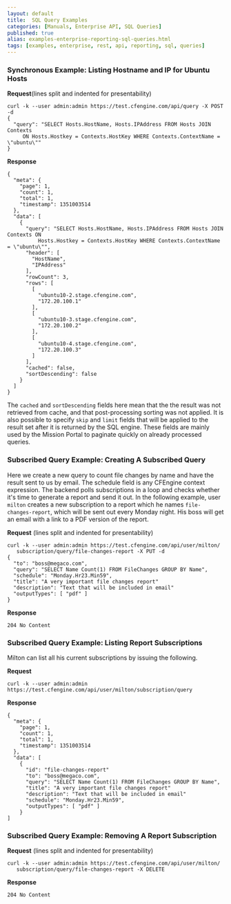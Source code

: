 ```yaml
---
layout: default
title:  SQL Query Examples
categories: [Manuals, Enterprise API, SQL Queries]
published: true
alias: examples-enterprise-reporting-sql-queries.html
tags: [examples, enterprise, rest, api, reporting, sql, queries]
---
```


### Synchronous Example: Listing Hostname and IP for Ubuntu Hosts

**Request**(lines split and indented for presentability)

    curl -k --user admin:admin https://test.cfengine.com/api/query -X POST -d
    {
      "query": "SELECT Hosts.HostName, Hosts.IPAddress FROM Hosts JOIN Contexts 
         ON Hosts.Hostkey = Contexts.HostKey WHERE Contexts.ContextName = \"ubuntu\""
    }

**Response**

    {
      "meta": {
        "page": 1,
        "count": 1,
        "total": 1,
        "timestamp": 1351003514
      },
      "data": [
        {
          "query": "SELECT Hosts.HostName, Hosts.IPAddress FROM Hosts JOIN Contexts ON 
              Hosts.Hostkey = Contexts.HostKey WHERE Contexts.ContextName = \"ubuntu\"",
          "header": [
            "HostName",
            "IPAddress"
          ],
          "rowCount": 3,
          "rows": [
            [
              "ubuntu10-2.stage.cfengine.com",
              "172.20.100.1"
            ],
            [
              "ubuntu10-3.stage.cfengine.com",
              "172.20.100.2"
            ],
            [
              "ubuntu10-4.stage.cfengine.com",
              "172.20.100.3"
            ]
          ],
          "cached": false,
          "sortDescending": false
        }
      ]
    }

The `cached` and `sortDescending` fields here mean that the the
result was not retrieved from cache, and that post-processing sorting
was not applied. It is also possible to specify `skip` and `limit`
fields that will be applied to the result set after it is returned by
the SQL engine. These fields are mainly used by the Mission Portal to
paginate quickly on already processed queries.


### Subscribed Query Example: Creating A Subscribed Query

Here we create a new query to count file changes by name and have the result 
sent to us by email. The schedule field is any CFEngine context expression. 
The backend polls subscriptions in a loop and checks whether it's time to 
generate a report and send it out. In the following example, user `milton` 
creates a new subscription to a report which he names `file-changes-report`, 
which will be sent out every Monday night. His boss will get an email with a 
link to a PDF version of the report.

**Request** (lines split and indented for presentability)

    curl -k --user admin:admin https://test.cfengine.com/api/user/milton/
       subscription/query/file-changes-report -X PUT -d
    {
      "to": "boss@megaco.com",
      "query": "SELECT Name Count(1) FROM FileChanges GROUP BY Name",
      "schedule": "Monday.Hr23.Min59",
      "title": "A very important file changes report"
      "description": "Text that will be included in email"
      "outputTypes": [ "pdf" ]
    }

**Response**

    204 No Content

### Subscribed Query Example: Listing Report Subscriptions

Milton can list all his current subscriptions by issuing the following.

**Request**

    curl -k --user admin:admin https://test.cfengine.com/api/user/milton/subscription/query

**Response**

    {
      "meta": {
        "page": 1,
        "count": 1,
        "total": 1,
        "timestamp": 1351003514
      },
      "data": [
        {
          "id": "file-changes-report"
          "to": "boss@megaco.com",
          "query": "SELECT Name Count(1) FROM FileChanges GROUP BY Name",
          "title": "A very important file changes report"
          "description": "Text that will be included in email"
          "schedule": "Monday.Hr23.Min59",
          "outputTypes": [ "pdf" ]
        }
    ]

### Subscribed Query Example: Removing A Report Subscription

**Request** (lines split and indented for presentability)

    curl -k --user admin:admin https://test.cfengine.com/api/user/milton/
       subscription/query/file-changes-report -X DELETE

**Response**

    204 No Content
